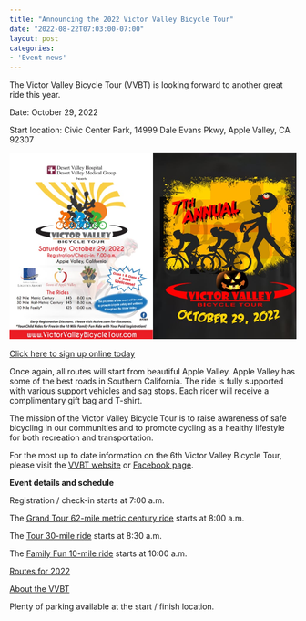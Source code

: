 ```yaml
---
title: "Announcing the 2022 Victor Valley Bicycle Tour"
date: "2022-08-22T07:03:00-07:00"
layout: post
categories:
- 'Event news'
---
```


The Victor Valley Bicycle Tour (VVBT) is looking forward to another great ride this year.

Date: October 29, 2022

Start location: Civic Center Park, 14999 Dale Evans Pkwy, Apple Valley, CA 92307

![2022 Victor Valley Bicycle Tour](/assets/img/2022/08/202210-vvbt-combined.jpg)

[Click here to sign up online today](https://www.active.com/apple-valley-ca/cycling/races/victor-valley-bicycle-tour-2021)

Once again, all routes will start from beautiful Apple Valley. Apple Valley has some of the best roads in Southern California. The ride is fully supported with various support vehicles and sag stops. Each rider will receive a complimentary gift bag and T-shirt.

The mission of the Victor Valley Bicycle Tour is to raise awareness of safe bicycling in our communities and to promote cycling as a healthy lifestyle for both recreation and transportation.

For the most up to date information on the 6th Victor Valley Bicycle Tour, please visit the [VVBT website](https://www.victorvalleybicycletour.com) or [Facebook page](https://www.facebook.com/victorvalleybicycletour).

**Event details and schedule**

Registration / check-in starts at 7:00 a.m.

The [Grand Tour 62-mile metric century ride](https://ridewithgps.com/routes/35741051) starts at 8:00 a.m.

The [Tour 30-mile ride](https://ridewithgps.com/routes/36058784) starts at 8:30 a.m.

The [Family Fun 10-mile ride](https://ridewithgps.com/routes/35871975) starts at 10:00 a.m.

[Routes for 2022](https://www.victorvalleybicycletour.com/routes/)

[About the VVBT](https://www.victorvalleybicycletour.com/about-us-faq/)

Plenty of parking available at the start / finish location.
